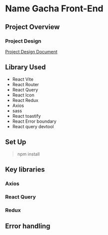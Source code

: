 # Name Gacha Front-End

## Project Overview

### Project Design

<a href="https://uncle-hyeonb.tistory.com/27">Project Design Document</a>

## Library Used

-   React Vite
-   React Router
-   React Query
-   React Icon
-   React Redux
-   Axios
-   sass
-   React toastify
-   React Error boundary
-   React query devtool

## Set Up

> npm install

## Key libraries

### Axios

### React Query

### Redux

## Error handling
